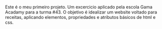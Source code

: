 Este é o meu primeiro projeto. 
Um excercicio aplicado pela escola Gama Acadamy para a turma #43.
O objetivo é idealizar um website voltado para receitas, aplicando elementos, propriedades e atributos básicos de html e css.
